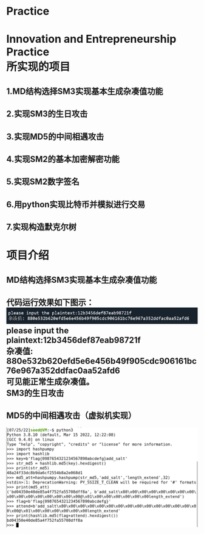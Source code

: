 # Practice
Innovation and Entrepreneurship Practice<br>
所实现的项目<br>
===========
1.MD结构选择SM3实现基本生成杂凑值功能<br>
---
2.实现SM3的生日攻击<br>
---
3.实现MD5的中间相遇攻击<br>
---
4.实现SM2的基本加密解密功能<br>
---
5.实现SM2数字签名<br>
---
6.用python实现比特币并模拟进行交易<br>
---
7.实现构造默克尔树<br>
---
项目介绍<br>
=======
MD结构选择SM3实现基本生成杂凑值功能<br>
-----
代码运行效果如下图示：
![image](sm3.png)<br>
please input the plaintext:12b3456def87eab98721f<br>
杂凑值: 880e532b620efd5e6e456b49f905cdc906161bc76e967a352ddfac0aa52afd6<br>
可见能正常生成杂凑值。<br>
SM3的生日攻击<br>
---
MD5的中间相遇攻击（虚拟机实现）<br>
---
![image](md5.png)<br>
